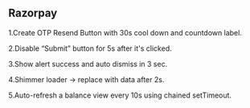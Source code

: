 Razorpay
--------------

1.Create OTP Resend Button with 30s cool down and countdown label.

2.Disable “Submit” button for 5s after it's clicked.

3.Show alert success and auto dismiss in 3 sec.

4.Shimmer loader → replace with data after 2s.

5.Auto-refresh a balance view every 10s using chained setTimeout.